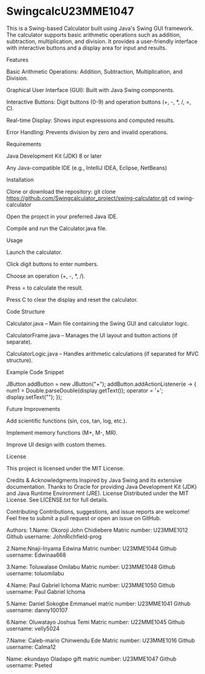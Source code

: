# SwingcalcU23MME1047
This is a Swing-based Calculator built using Java's Swing GUI framework. The calculator supports basic arithmetic operations such as addition, subtraction, multiplication, and division. It provides a user-friendly interface with interactive buttons and a display area for input and results.

Features

Basic Arithmetic Operations: Addition, Subtraction, Multiplication, and Division.

Graphical User Interface (GUI): Built with Java Swing components.

Interactive Buttons: Digit buttons (0-9) and operation buttons (+, -, *, /, =, C).

Real-time Display: Shows input expressions and computed results.

Error Handling: Prevents division by zero and invalid operations.

Requirements

Java Development Kit (JDK) 8 or later

Any Java-compatible IDE (e.g., IntelliJ IDEA, Eclipse, NetBeans)

Installation

Clone or download the repository: git clone https://github.com/Swingcalculator_project/swing-calculator.git cd swing-calculator 

Open the project in your preferred Java IDE.

Compile and run the Calculator.java file.

Usage

Launch the calculator.

Click digit buttons to enter numbers.

Choose an operation (+, -, *, /).

Press = to calculate the result.

Press C to clear the display and reset the calculator.

Code Structure

Calculator.java – Main file containing the Swing GUI and calculator logic.

CalculatorFrame.java – Manages the UI layout and button actions (if separate).

CalculatorLogic.java – Handles arithmetic calculations (if separated for MVC structure).

Example Code Snippet

JButton addButton = new JButton("+"); addButton.addActionListener(e -> { num1 = Double.parseDouble(display.getText()); operator = '+'; display.setText(""); }); 

Future Improvements

Add scientific functions (sin, cos, tan, log, etc.).

Implement memory functions (M+, M-, MR).

Improve UI design with custom themes.

License

This project is licensed under the MIT License.

Credits & Acknowledgments
Inspired by Java Swing and its extensive documentation.
Thanks to Oracle for providing Java Development Kit (JDK) and Java Runtime Environment (JRE).
License
Distributed under the MIT License. See LICENSE.txt for full details.

Contributing
Contributions, suggestions, and issue reports are welcome! Feel free to submit a pull request or open an issue on GitHub.

Authors:
1.Name: Okoroji John Chidiebere 
Matric number: U23MME1012 
Github username: JohnRichfield-prog

2.Name:Nnaji-Inyama Edwina
Matric number: U23MME1044
Github username: Edwinaa668

3.Name: Toluwalase Omilabu 
Matric number: U23MME1048
Github username: toluomilabu

4.Name: Paul Gabriel Ichoma
Matric number: U23MME1050
Github username: Paul Gabriel Ichoma

5.Name: Daniel Sokogbe Emmanuel 
matric number: U23MME1041
Github username: danny100107

6.Name: Oluwatayo Joshua Temi
Matric number:
U22MME1045
Github username: velly5024

7.Name: Caleb-mario Chinwendu Ede 
Matric number:
U23MME1016
Github username: Calma12

Name: ekundayo Oladapo gift 
matric number: 
U23MME1047
Github username: Pseted
